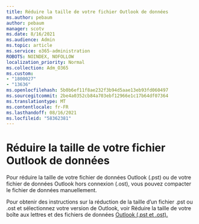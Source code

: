 ```yaml
---
title: Réduire la taille de votre fichier Outlook de données
ms.author: pebaum
author: pebaum
manager: scotv
ms.date: 8/16/2021
ms.audience: Admin
ms.topic: article
ms.service: o365-administration
ROBOTS: NOINDEX, NOFOLLOW
localization_priority: Normal
ms.collection: Adm_O365
ms.custom:
- "1800027"
- "13636"
ms.openlocfilehash: 5b0b6ef11f8ae232f3b94d5aae13eb93fd060497
ms.sourcegitcommit: 2be4a0352cb84a703ebf12966e1c17b64df07364
ms.translationtype: MT
ms.contentlocale: fr-FR
ms.lasthandoff: 08/16/2021
ms.locfileid: "58362381"
---
```

# <a name="reduce-the-size-of-your-outlook-data-file"></a>Réduire la taille de votre fichier Outlook de données

Pour réduire la taille de votre fichier de données Outlook (.pst) ou de votre fichier de données Outlook hors connexion (.ost), vous pouvez compacter le fichier de données manuellement. 

Pour obtenir des instructions sur la réduction de la taille d’un fichier .pst ou .ost et sélectionnez votre version de Outlook, voir Réduire la taille de votre boîte aux lettres et des fichiers de données [Outlook (.pst et .ost).](https://support.microsoft.com/office/reduce-the-size-of-your-mailbox-and-outlook-data-files-pst-and-ost-e4c6a4f1-d39c-47dc-a4fa-abe96dc8c7ef)